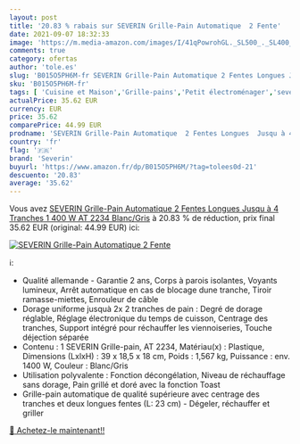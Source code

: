 ```yaml
---
layout: post
title: '20.83 % rabais sur SEVERIN Grille-Pain Automatique  2 Fente'
date: 2021-09-07 18:32:33
image: 'https://m.media-amazon.com/images/I/41qPowrohGL._SL500_._SL400_.jpg'
comments: true
category: ofertas
author: 'tole.es'
slug: 'B015O5PH6M-fr SEVERIN Grille-Pain Automatique 2 Fentes Longues Jusqu à 4...'
sku: 'B015O5PH6M-fr'
tags: [ 'Cuisine et Maison','Grille-pains','Petit électroménager','severin', ]
actualPrice: 35.62 EUR
currency: EUR
price: 35.62
comparePrice: 44.99 EUR
prodname: 'SEVERIN Grille-Pain Automatique  2 Fentes Longues  Jusqu à 4 Tranches  1 400 W  AT 2234  Blanc/Gris'
country: 'fr'
flag: '🇫🇷'
brand: 'Severin'
buyurl: 'https://www.amazon.fr/dp/B015O5PH6M/?tag=tolees0d-21'
descuento: '20.83'
average: '35.62'
---
```


Vous avez [SEVERIN Grille-Pain Automatique  2 Fentes Longues  Jusqu à 4 Tranches  1 400 W  AT 2234  Blanc/Gris](https://www.amazon.fr/dp/B015O5PH6M/?tag=tolees0d-21)  à  20.83 % de réduction, prix final  35.62 EUR (original: 44.99 EUR) ici:

[![SEVERIN Grille-Pain Automatique  2 Fente](https://m.media-amazon.com/images/I/41qPowrohGL._SL500_._SL400_.jpg)](https://www.amazon.fr/dp/B015O5PH6M/?tag=tolees0d-21)

ℹ️:

- Qualité allemande - Garantie 2 ans, Corps à parois isolantes, Voyants lumineux, Arrêt automatique en cas de blocage dune tranche, Tiroir ramasse-miettes, Enrouleur de câble
- Dorage uniforme jusquà 2x 2 tranches de pain : Degré de dorage réglable, Réglage électronique du temps de cuisson, Centrage des tranches, Support intégré pour réchauffer les viennoiseries, Touche déjection séparée
- Contenu : 1 SEVERIN Grille-pain, AT 2234, Matériau(x) : Plastique, Dimensions (LxlxH) : 39 x 18,5 x 18 cm, Poids : 1,567 kg, Puissance : env. 1400 W, Couleur : Blanc/Gris
- Utilisation polyvalente : Fonction décongélation, Niveau de réchauffage sans dorage, Pain grillé et doré avec la fonction Toast
- Grille-pain automatique de qualité supérieure avec centrage des tranches et deux longues fentes (L: 23 cm) - Dégeler, réchauffer et griller

[🛒 Achetez-le maintenant!!](https://www.amazon.fr/dp/B015O5PH6M/?tag=tolees0d-21)
